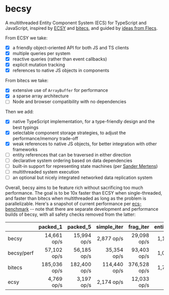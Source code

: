 # becsy

A multithreaded Entity Component System (ECS) for TypeScript and JavaScript, inspired by [ECSY](https://github.com/ecsyjs/ecsy) and [bitecs](https://github.com/NateTheGreatt/bitECS), and guided by [ideas from Flecs](https://ajmmertens.medium.com/why-vanilla-ecs-is-not-enough-d7ed4e3bebe5).

From ECSY we take:
- [x] a friendly object-oriented API for both JS and TS clients
- [x] multiple queries per system
- [x] reactive queries (rather than event callbacks)
- [x] explicit mutation tracking
- [x] references to native JS objects in components

From bitecs we take:
- [x] extensive use of `ArrayBuffer` for performance
- [x] a sparse array architecture
- [ ] Node and browser compatibility with no dependencies

Then we add:
- [x] native TypeScript implementation, for a type-friendly design and the best typings
- [x] selectable component storage strategies, to adjust the performance/memory trade-off
- [x] weak references to native JS objects, for better integration with other frameworks
- [ ] entity references that can be traversed in either direction
- [ ] declarative system ordering based on data dependencies
- [ ] built-in support for representing state machines (per [Sander Mertens](https://ajmmertens.medium.com/why-storing-state-machines-in-ecs-is-a-bad-idea-742de7a18e59))
- [ ] multithreaded system execution
- [ ] an optional but nicely integrated networked data replication system

Overall, becsy aims to be feature rich without sacrificing too much performance.  The goal is to be 10x faster than ECSY when single-threaded, and faster than bitecs when multithreaded as long as the problem is parallelizable.  Here's a snapshot of current performance per [ecs-benchmark](https://github.com/noctjs/ecs-benchmark) -- note that there are separate development and performance builds of becsy, with all safety checks removed from the latter:

|     | packed_1 | packed_5 | simple_iter | frag_iter | entity_cycle | add_remove |
| --- | --: |--: |--: |--: |--: |--: |
| becsy | 14,661 op/s | 15,994 op/s | 2,877 op/s | 29,098 op/s | 1,166 op/s | 5,166 op/s |
| becsy/perf | 57,102 op/s | 56,185 op/s | 35,354 op/s | 93,403 op/s | 1,063 op/s | 6,651 op/s |
| bitecs | 185,036 op/s | 182,400 op/s | 114,440 op/s | 376,528 op/s | 1,790 op/s | 3,357 op/s |
| ecsy | 4,769 op/s | 3,197 op/s | 2,174 op/s | 12,033 op/s | 18 op/s | 397 op/s |
